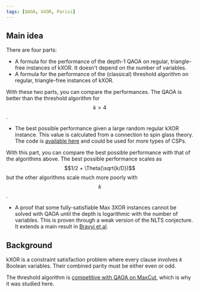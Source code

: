```yaml
---
tags: [QAOA, kXOR, Parisi]
---
```


## Main idea

There are four parts:
* A formula for the performance of the depth-1 QAOA on regular, triangle-free instances of kXOR. It doesn't depend on the number of variables.
* A formula for the performance of the (classical) threshold algorithm on regular, triangle-free instances of kXOR.

With these two parts, you can compare the performances. The QAOA is better than the threshold algorithm for $$k > 4$$.

* The best possible performance given a large random regular kXOR instance.
This value is calculated from a connection to spin glass theory.
The code is [available here](https://nbviewer.jupyter.org/github/marwahaha/QuAIL-2021/blob/main/parisi.ipynb) and could be used for more types of CSPs.

With this part, you can compare the best possible performance with that of the algorithms above.
The best possible performance scales as $$1/2 + \Theta(\sqrt{k/D})$$ but the other algorithms scale much more poorly with $$k$$.

* A proof that some fully-satisfiable Max 3XOR instances cannot be solved with QAOA until the depth is logarithmic with the number of variables.
This is proven through a weak version of the NLTS conjecture. It extends a main result in [Bravyi et al](https://arxiv.org/abs/1910.08980).

## Background

kXOR is a constraint satisfaction problem where every clause involves $k$ Boolean variables. Their combined parity must be either even or odd.

The threshold algorithm is [competitive with QAOA on MaxCut](https://arxiv.org/abs/1905.07047), which is why it was studied here.

